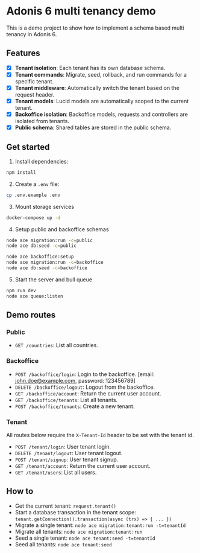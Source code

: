 # Adonis 6 multi tenancy demo

This is a demo project to show how to implement a schema based multi tenancy in Adonis 6.

## Features

- [x] **Tenant isolation**: Each tenant has its own database schema.
- [x] **Tenant commands**: Migrate, seed, rollback, and run commands for a specific tenant.
- [x] **Tenant middleware**: Automatically switch the tenant based on the request header.
- [x] **Tenant models**: Lucid models are automatically scoped to the current tenant.
- [x] **Backoffice isolation**: Backoffice models, requests and controllers are isolated from tenants.
- [x] **Public schema**: Shared tables are stored in the public schema.

## Get started

1. Install dependencies:

```bash
npm install
```

2. Create a `.env` file:

```bash
cp .env.example .env
```

3. Mount storage services

```bash
docker-compose up -d
```

4. Setup public and backoffice schemas

```bash
node ace migration:run -c=public
node ace db:seed -c=public

node ace backoffice:setup
node ace migration:run -c=backoffice
node ace db:seed -c=backoffice
```

5. Start the server and bull queue

```bash
npm run dev
node ace queue:listen
```

## Demo routes

### Public

- `GET /countries`: List all countries.

### Backoffice

- `POST /backoffice/login`: Login to the backoffice. [email: john.doe@example.com, password: 123456789]
- `DELETE /backoffice/logout`: Logout from the backoffice.
- `GET /backoffice/account`: Return the current user account.
- `GET /backoffice/tenants`: List all tenants.
- `POST /backoffice/tenants`: Create a new tenant.

### Tenant

All routes below require the `X-Tenant-Id` header to be set with the tenant id.

- `POST /tenant/login`: User tenant login.
- `DELETE /tenant/logout`: User tenant logout.
- `POST /tenant/signup`: User tenant signup.
- `GET /tenant/account`: Return the current user account.
- `GET /tenant/users`: List all users.

## How to

- Get the current tenant: `request.tenant()`
- Start a database transaction in the tenant scope: `tenant.getConnection().transaction(async (trx) => { ... })`
- Migrate a single tenant: `node ace migration:tenant:run -t=tenantId`
- Migrate all tenants: `node ace migration:tenant:run`
- Seed a single tenant: `node ace tenant:seed -t=tenantId`
- Seed all tenants: `node ace tenant:seed`
